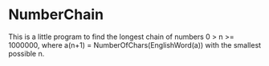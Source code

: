 # NumberChain
This is a little program to find the longest chain of numbers 0 > n >= 1000000, where a(n+1) = NumberOfChars(EnglishWord(a)) with the smallest possible n.
